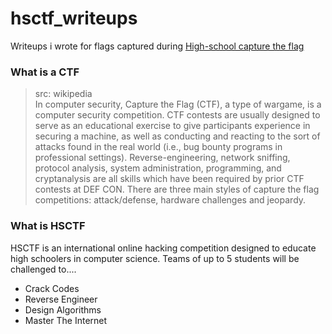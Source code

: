 # hsctf_writeups
Writeups i wrote for flags captured during [High-school capture the flag](https://hsctf.com/)
### What is a CTF
> src: wikipedia<br>
In computer security, Capture the Flag (CTF), a type of wargame, is a computer security competition. CTF contests are usually designed to serve as an educational exercise to give participants experience in securing a machine, as well as conducting and reacting to the sort of attacks found in the real world (i.e., bug bounty programs in professional settings). Reverse-engineering, network sniffing, protocol analysis, system administration, programming, and cryptanalysis are all skills which have been required by prior CTF contests at DEF CON. There are three main styles of capture the flag competitions: attack/defense, hardware challenges and jeopardy. <br>
### What is HSCTF
HSCTF is an international online hacking competition designed to educate high schoolers in computer science.
Teams of up to 5 students will be challenged to....
- Crack Codes
- Reverse Engineer
- Design Algorithms
- Master The Internet
